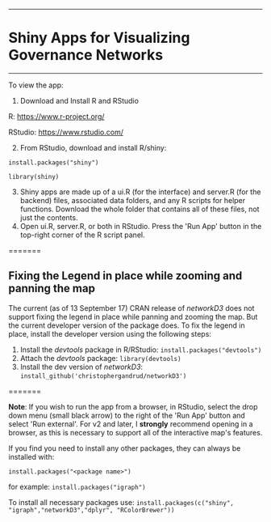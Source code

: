 ******************************
# Shiny Apps for Visualizing Governance Networks
******************************

To view the app:
1. Download and Install R and RStudio

R: https://www.r-project.org/

RStudio: https://www.rstudio.com/


2. From RStudio, download and install R/shiny:

`install.packages("shiny")`

`library(shiny)`


3. Shiny apps are made up of a ui.R (for the interface) and server.R (for the backend) files, associated data folders, and any R scripts for helper functions. Download the whole folder that contains all of these files, not just the contents.
4. Open ui.R, server.R, or both in RStudio. Press the 'Run App' button in the top-right corner of the R script panel.

=======
## Fixing the Legend in place while zooming and panning the map

The current (as of 13 September 17) CRAN release of _networkD3_ does not support fixing the legend in place while panning and zooming the map. But the current developer version of the package does. To fix the legend in place, install the developer version using the following steps:

1. Install the *devtools* package in R/RStudio: `install.packages("devtools")`
2. Attach the *devtools* package: `library(devtools)`
3. Install the dev version of *networkD3*: `install_github('christophergandrud/networkD3')`

=======

**Note**: If you wish to run the app from a browser, in RStudio, select the drop down menu (small black arrow) to the right of the 'Run App' button and select 'Run external'.
For v2 and later, I **strongly** recommend opening in a browser, as this is necessary to support all of the interactive map's features.

If you find you need to install any other packages, they can always be installed with:

`install.packages("<package name>")`

for example:
`install.packages("igraph")`

To install all necessary packages use:
`install.packages(c("shiny", "igraph","networkD3","dplyr", "RColorBrewer"))`
